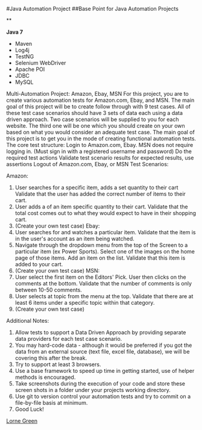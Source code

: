 #Java Automation Project
##Base Point for Java Automation Projects

**

**Java 7**

* Maven
* Log4j
* TestNG
* Selenium WebDriver
* Apache POI
* JDBC
* MySQL

Multi-Automation Project: Amazon, Ebay, MSN
For this project, you are to create various automation tests for Amazon.com, Ebay, and MSN. The main goal of this project will be to create follow through with 9 test cases. All of these test case scenarios should have 3 sets of data each using a data driven approach. Two case scenarios will be supplied to you for each website. The third one will be one which you should create on your own based on what you would consider an adequate test case. The main goal of this project is to get you in the mode of creating functional automation tests.
The core test structure:
Login to Amazon.com, Ebay. MSN does not require logging in. (Must sign in with a registered username and password)
Do the required test actions
Validate test scenario results for expected results, use assertions
Logout of Amazon.com, Ebay, or MSN
Test Scenarios:

Amazon:
1. User searches for a specific item, adds a set quantity to their cart
Validate that the user has added the correct number of items to their cart. 
2. User adds a of an item specific quantity to their cart.
Validate that the total cost comes out to what they would expect to have in their shopping cart.
3. (Create your own test case)
Ebay:
1. User searches for and watches a particular item. Validate that the item is in the user's account as an item being watched.
2. Navigate through the dropdown menu from the top of the Screen to a particular item (ex Power Sports). Select one of the images on the home page of those items. Add an item on the list. Validate that this item is added to your cart.
3. (Create your own test case)
MSN:
1. User select the first item on the Editors' Pick. User then clicks on the comments at the bottom. Validate that the number of comments is only between 10-50 comments.
2.  User selects at topic from the menu at the top. Validate that there are at least 6 items under a specific topic within that category.
3. (Create your own test case)

Additional Notes:
1. Allow tests to support a Data Driven Approach by providing separate data providers for each test case scenario. 
2. You may hard-code data - although it would be preferred if you got the data from an external source (text file, excel file, database), we will be covering this after the break.
3. Try to support at least 3 browsers.
4. Use a base framework to speed up time in getting started, use of helper methods is encouraged.
10. Take screenshots during the execution of your code and store these screen shots in a folder under your projects working directory.
11. Use git to version control your automation tests and try to commit on a file-by-file basis at minimum.
12. Good Luck!


[Lorne Green](https://github.com/Greenster)